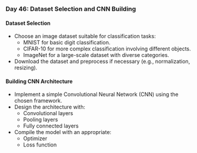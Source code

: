 ### Day 46: Dataset Selection and CNN Building

#### Dataset Selection
- Choose an image dataset suitable for classification tasks:
  - MNIST for basic digit classification.
  - CIFAR-10 for more complex classification involving different objects.
  - ImageNet for a large-scale dataset with diverse categories.
- Download the dataset and preprocess if necessary (e.g., normalization, resizing).

#### Building CNN Architecture
- Implement a simple Convolutional Neural Network (CNN) using the chosen framework.
- Design the architecture with:
  - Convolutional layers
  - Pooling layers
  - Fully connected layers
- Compile the model with an appropriate:
  - Optimizer
  - Loss function
